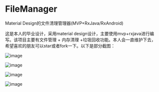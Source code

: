 # FileManager
Material Design的文件清理管理器(MVP+RxJava/RxAndroid)

这是本人的毕业设计，采用material design设计，主要使用mvp+rxjava进行编写。该项目主要有文件管理 + 内存清理 +垃圾回收功能。本人会一直维护下去，希望喜欢的朋友可以star或者fork一下。以下是部分截图：

![image](http://upload.ouliu.net/i/20170312023524t5nf9.jpeg)


![image](http://upload.ouliu.net/i/20170312023500g8k9i.jpeg)


![image](http://upload.ouliu.net/i/20170312023425mdd8l.jpeg)


![image](http://upload.ouliu.net/i/20170312023011zawj8.jpeg)


